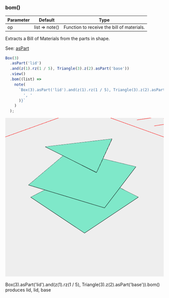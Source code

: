 ### bom()
Parameter|Default|Type
---|---|---
op|list => note()|Function to receive the bill of materials.

Extracts a Bill of Materials from the parts in shape.

See: [asPart](../../nb/api/asPart.md)

```JavaScript
Box(3)
  .asPart('lid')
  .and(z(1).rz(1 / 5), Triangle(3).z(2).asPart('base'))
  .view()
  .bom((list) =>
    note(
      `Box(3).asPart('lid').and(z(1).rz(1 / 5), Triangle(3).z(2).asPart('base')).bom() produces ${list.join(
        ', '
      )}`
    )
  );
```

![Image](bom.md.0.png)

Box(3).asPart('lid').and(z(1).rz(1 / 5), Triangle(3).z(2).asPart('base')).bom() produces lid, lid, base
